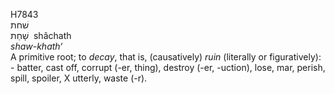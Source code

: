 <body>
  <p>H7843<br>  שׁחת  <br> שָׁחַת  ‎  shâchath  <br><i>shaw-khath‘ </i><br>A primitive root; to <i>decay</i>, that is, (causatively) <i>ruin</i> (literally or figuratively): - batter, cast off, corrupt (-er, thing), destroy (-er, -uction), lose, mar, perish, spill, spoiler, X utterly, waste (-r).<br></p>
 </body>